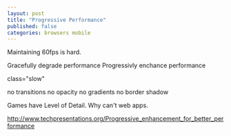 ```yaml
--- 
layout: post
title: "Progressive Performance"
published: false
categories: browsers mobile
---
```


Maintaining 60fps is hard.

Gracefully degrade performance
Progressivly enchance performance

class="slow"

   no transitions
   no opacity
   no gradients
   no border shadow
   
Games have Level of Detail.  Why can't web apps.


http://www.techpresentations.org/Progressive_enhancement_for_better_performance

